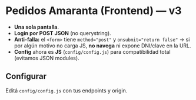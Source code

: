 # Pedidos Amaranta (Frontend) — v3

- **Una sola pantalla**.
- **Login por POST JSON** (no querystring).
- **Anti-falla:** el `<form>` tiene `method="post"` y `onsubmit="return false"` → si por algún motivo no carga JS, **no navega** ni expone DNI/clave en la URL.
- **Config** ahora es **JS** (`config/config.js`) para compatibilidad total (evitamos JSON modules).

## Configurar
Editá `config/config.js` con tus endpoints y origin.

